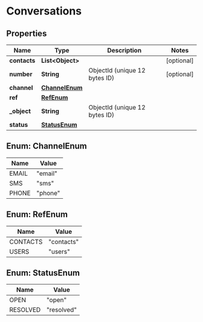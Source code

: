 

# Conversations


## Properties

| Name | Type | Description | Notes |
|------------ | ------------- | ------------- | -------------|
|**contacts** | **List&lt;Object&gt;** |  |  [optional] |
|**number** | **String** | ObjectId (unique 12 bytes ID) |  [optional] |
|**channel** | [**ChannelEnum**](#ChannelEnum) |  |  |
|**ref** | [**RefEnum**](#RefEnum) |  |  |
|**_object** | **String** | ObjectId (unique 12 bytes ID) |  |
|**status** | [**StatusEnum**](#StatusEnum) |  |  |



## Enum: ChannelEnum

| Name | Value |
|---- | -----|
| EMAIL | &quot;email&quot; |
| SMS | &quot;sms&quot; |
| PHONE | &quot;phone&quot; |



## Enum: RefEnum

| Name | Value |
|---- | -----|
| CONTACTS | &quot;contacts&quot; |
| USERS | &quot;users&quot; |



## Enum: StatusEnum

| Name | Value |
|---- | -----|
| OPEN | &quot;open&quot; |
| RESOLVED | &quot;resolved&quot; |



